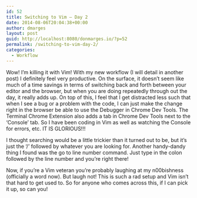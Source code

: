```yaml
---
id: 52
title: Switching to Vim – Day 2
date: 2014-08-06T20:04:38+00:00
author: dmarges
layout: post
guid: http://localhost:8080/donmarges.io/?p=52
permalink: /switching-to-vim-day-2/
categories:
  - Workflow
---
```

Wow! I’m killing it with Vim! With my new workflow (I will detail in another post) I definitely feel very productive. On the surface, it doesn’t seem like much of a time savings in terms of switching back and forth between your editor and the browser, but when you are doing repeatedly through out the day, it really adds up. On top of this, I feel that I get distracted less such that when I see a bug or a problem with the code, I can just make the change right in the browser be able to use the Debugger in Chrome Dev Tools. The Terminal Chrome Extension also adds a tab in Chrome Dev Tools next to the ‘Console’ tab. So I have been coding in Vim as well as watching the Console for errors, etc. IT IS GLORIOUS!!!

I thought searching would be a little trickier than it turned out to be, but it’s just the ‘/’ followed by whatever you are looking for. Another handy-dandy thing I found was the go to line number command. Just type in the colon followed by the line number and you’re right there!

Now, if you’re a Vim veteran you’re probably laughing at my n00bishness (officially a word now). But laugh not! This is such a rad setup and Vim isn’t that hard to get used to. So for anyone who comes across this, if I can pick it up, so can you!